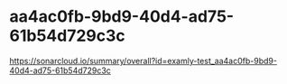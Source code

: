 # aa4ac0fb-9bd9-40d4-ad75-61b54d729c3c
https://sonarcloud.io/summary/overall?id=examly-test_aa4ac0fb-9bd9-40d4-ad75-61b54d729c3c
